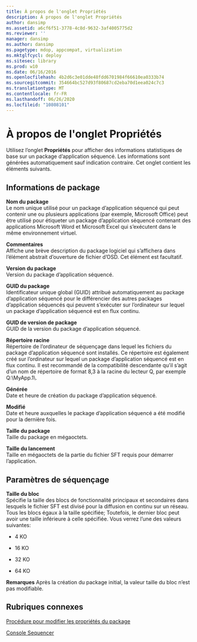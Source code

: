 ```yaml
---
title: À propos de l'onglet Propriétés
description: À propos de l'onglet Propriétés
author: dansimp
ms.assetid: a6cf6f51-3778-4c8d-9632-3af4005775d2
ms.reviewer: ''
manager: dansimp
ms.author: dansimp
ms.pagetype: mdop, appcompat, virtualization
ms.mktglfcycl: deploy
ms.sitesec: library
ms.prod: w10
ms.date: 06/16/2016
ms.openlocfilehash: 4b2d6c3e01dde48fdd6701984f66610ea0333b74
ms.sourcegitcommit: 354664bc527d93f80687cd2eba70d1eea024c7c3
ms.translationtype: MT
ms.contentlocale: fr-FR
ms.lasthandoff: 06/26/2020
ms.locfileid: "10808101"
---
```

# À propos de l'onglet Propriétés


Utilisez l’onglet **Propriétés** pour afficher des informations statistiques de base sur un package d’application séquencé. Les informations sont générées automatiquement sauf indication contraire. Cet onglet contient les éléments suivants.

## Informations de package


<a href="" id="package-name"></a>**Nom du package**  
Le nom unique utilisé pour un package d’application séquencé qui peut contenir une ou plusieurs applications (par exemple, Microsoft Office) peut être utilisé pour étiqueter un package d’application séquencé contenant des applications Microsoft Word et Microsoft Excel qui s’exécutent dans le même environnement virtuel.

<a href="" id="comments"></a>**Commentaires**  
Affiche une brève description du package logiciel qui s’affichera dans l’élément abstrait d’ouverture de fichier d’OSD. Cet élément est facultatif.

<a href="" id="package-version"></a>**Version du package**  
Version du package d’application séquencé.

<a href="" id="package-guid"></a>**GUID du package**  
Identificateur unique global (GUID) attribué automatiquement au package d’application séquencé pour le différencier des autres packages d’application séquencés qui peuvent s’exécuter sur l’ordinateur sur lequel un package d’application séquencé est en flux continu.

<a href="" id="package-version-guid"></a>**GUID de version de package**  
GUID de la version du package d’application séquencé.

<a href="" id="root-directory"></a>**Répertoire racine**  
Répertoire de l’ordinateur de séquençage dans lequel les fichiers du package d’application séquencé sont installés. Ce répertoire est également créé sur l’ordinateur sur lequel un package d’application séquencé est en flux continu. Il est recommandé de la compatibilité descendante qu’il s’agit d’un nom de répertoire de format 8,3 à la racine du lecteur Q, par exemple Q:\\MyApp.1\\.

<a href="" id="created"></a>**Générée**  
Date et heure de création du package d’application séquencé.

<a href="" id="modified"></a>**Modifié**  
Date et heure auxquelles le package d’application séquencé a été modifié pour la dernière fois.

<a href="" id="package-size"></a>**Taille du package**  
Taille du package en mégaoctets.

<a href="" id="launch-size"></a>**Taille du lancement**  
Taille en mégaoctets de la partie du fichier SFT requis pour démarrer l’application.

## Paramètres de séquençage


<a href="" id="block-size"></a>**Taille du bloc**  
Spécifie la taille des blocs de fonctionnalité principaux et secondaires dans lesquels le fichier SFT est divisé pour la diffusion en continu sur un réseau. Tous les blocs égaux à la taille spécifiée; Toutefois, le dernier bloc peut avoir une taille inférieure à celle spécifiée. Vous verrez l’une des valeurs suivantes:

-   4 KO

-   16 KO

-   32 KO

-   64 KO

**Remarques**  Après la création du package initial, la valeur taille du bloc n’est pas modifiable.

 

## Rubriques connexes


[Procédure pour modifier les propriétés du package](how-to-change-package-properties.md)

[Console Sequencer](sequencer-console.md)

 

 





